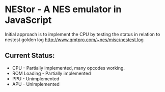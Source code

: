 # NEStor - A NES emulator in JavaScript

Initial approach is to implement the CPU by testing the status in relation to nestest golden log http://www.qmtpro.com/~nes/misc/nestest.log

## Current Status:

* CPU - Partially implemented, many opcodes working.
* ROM Loading - Partially implemented
* PPU - Unimplemented
* APU - Unimplemented
